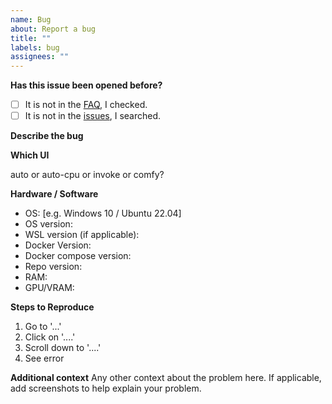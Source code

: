 ```yaml
---
name: Bug
about: Report a bug
title: ""
labels: bug
assignees: ""
---
```


<!--  PLEASE FILL THIS OUT, IT WILL MAKE BOTH OF OUR LIVES EASIER -->

**Has this issue been opened before?**

- [ ] It is not in the [FAQ](https://github.com/AbdBarho/stable-diffusion-webui-docker/wiki/FAQ), I checked.
- [ ] It is not in the [issues](https://github.com/AbdBarho/stable-diffusion-webui-docker/issues?q=), I searched.

**Describe the bug**

<!--  tried to run the app, my cat exploded -->

**Which UI**

auto or auto-cpu or invoke or comfy?

**Hardware / Software**

- OS: [e.g. Windows 10 / Ubuntu 22.04]
- OS version: <!--  on windows, use the command `winver` to find out, on ubuntu `lsb_release -d`  -->
- WSL version (if applicable): <!-- get using `wsl -l -v` -->
- Docker Version: <!--  get using `docker version` -->
- Docker compose version: <!--  get using `docker compose version` -->
- Repo version: <!-- tag, commit sha, or "from main" -->
- RAM:
- GPU/VRAM:

**Steps to Reproduce**

1. Go to '...'
2. Click on '....'
3. Scroll down to '....'
4. See error

**Additional context**
Any other context about the problem here. If applicable, add screenshots to help explain your problem.
